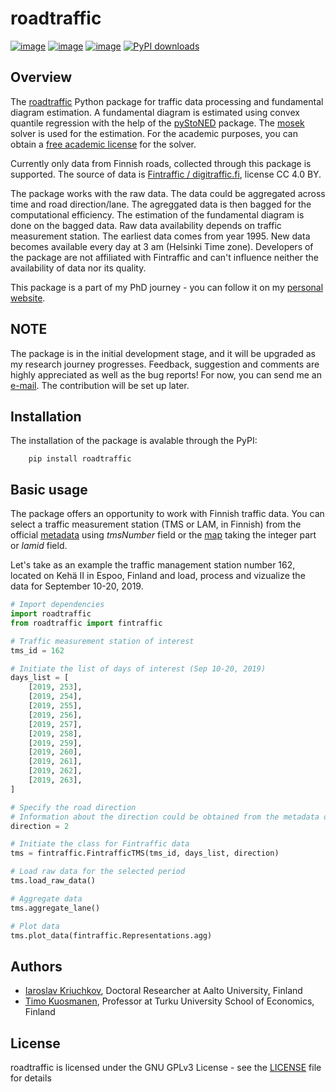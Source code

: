 # roadtraffic

[![image](https://img.shields.io/pypi/v/roadtraffic.svg)](https://pypi.org/project/roadtraffic/)
[![image](https://img.shields.io/pypi/l/roadtraffic.svg)](https://pypi.org/project/roadtraffic/)
[![image](https://img.shields.io/pypi/pyversions/roadtraffic.svg)](https://pypi.org/project/roadtraffic/)
[![PyPI downloads](https://img.shields.io/pypi/dm/roadtraffic.svg?maxAge=21600)](https://pypistats.org/packages/roadtraffic)

## Overview

The [roadtraffic](https://pypi.org/project/roadtraffic/) Python package for traffic data processing and fundamental diagram estimation. A fundamental diagram is estimated using convex quantile regression with the help of the [pyStoNED](https://github.com/ds2010/pyStoNED) package. The [mosek](https://www.mosek.com/) solver is used for the estimation. For the academic purposes, you can obtain a [free academic license](https://www.mosek.com/products/academic-licenses/) for the solver.

Currently only data from Finnish roads, collected through this package is supported. The source of data is [Fintraffic / digitraffic.fi](https://www.digitraffic.fi/en/), license CC 4.0 BY.

The package works with the raw data. The data could be aggregated across time and road direction/lane. The agreggated data is then bagged for the computational efficiency. The estimation of the fundamental diagram is done on the bagged data. Raw data availability depends on traffic measurement station. The earliest data comes from year 1995. New data becomes available every day at 3 am (Helsinki Time zone). Developers of the package are not affiliated with Fintraffic and can't influence neither the availability of data nor its quality.

This package is a part of my PhD journey - you can follow it on my [personal website](https://iaroslavkriuchkov.com).

## NOTE

The package is in the initial development stage, and it will be upgraded as my research journey progresses. Feedback, suggestion and comments are highly appreciated as well as the bug reports! For now, you can send me an [e-mail](mailto:iaroslav.kriuchkov@aalto.fi). The contribution will be set up later. 

## Installation
The installation of the package is avalable through the PyPI:
```shell
    pip install roadtraffic
```

## Basic usage
The package offers an opportunity to work with Finnish traffic data. You can select a traffic measurement station (TMS or LAM, in Finnish) from the official [metadata](https://tie.digitraffic.fi/api/tms/v1/stations) using *tmsNumber* field or the [map](https://www.arcgis.com/home/webmap/viewer.html?webmap=10d97c7d9d9b41c180e6eb7e26f75be7) taking the integer part or *lamid* field. 

Let's take as an example the traffic management station number 162, located on Kehä II in Espoo, Finland and load, process and vizualize the data for September 10-20, 2019.
```python
# Import dependencies
import roadtraffic
from roadtraffic import fintraffic 

# Traffic measurement station of interest
tms_id = 162

# Initiate the list of days of interest (Sep 10-20, 2019)
days_list = [
    [2019, 253],
    [2019, 254],
    [2019, 255],
    [2019, 256],
    [2019, 257],
    [2019, 258],
    [2019, 259],
    [2019, 260],
    [2019, 261],
    [2019, 262],
    [2019, 263],
]

# Specify the road direction
# Information about the direction could be obtained from the metadata or the map
direction = 2

# Initiate the class for Fintraffic data
tms = fintraffic.FintrafficTMS(tms_id, days_list, direction)

# Load raw data for the selected period
tms.load_raw_data()

# Aggregate data
tms.aggregate_lane()

# Plot data
tms.plot_data(fintraffic.Representations.agg)
```



## Authors
- [Iaroslav Kriuchkov](https://iaroslavkriuchkov.com), Doctoral Researcher at Aalto University, Finland
- [Timo Kuosmanen](https://www.researchgate.net/profile/Timo-Kuosmanen), Professor at Turku University School of Economics, Finland

## License

roadtraffic is licensed under the GNU GPLv3 License - see the [LICENSE](LICENSE) file for details



